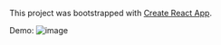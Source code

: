 This project was bootstrapped with [Create React App](https://github.com/facebook/create-react-app).

Demo:
![image](https://github.com/yutung-cheng/React_workshop/blob/master/pics/demo.gif)
